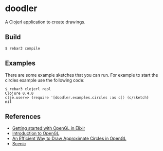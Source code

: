 doodler
=====

A Clojerl application to create drawings.

Build
-----

    $ rebar3 compile

Examples
-----

There are some example sketches that you can run. For example
to start the circles example use the following code:

    $ rebar3 clojerl repl
    Clojure 0.4.0
    clje.user=> (require '[doodler.examples.circles :as c]) (c/sketch)
    nil

References
-----------

- [Getting started with OpenGL in Elixir][opengl-elixir]
- [Introduction to OpenGL][opengl-intro]
- [An Efficient Way to Draw Approximate Circles in OpenGL][opengl-circle]
- [Scenic][scenic]

[opengl-elixir]: https://wtfleming.github.io/2016/01/06/getting-started-opengl-elixir/
[opengl-intro]: https://www3.ntu.edu.sg/home/ehchua/programming/opengl/cg_introduction.html
[opengl-circle]: http://slabode.exofire.net/circle_draw.shtml
[scenic]: https://github.com/boydm/scenic
